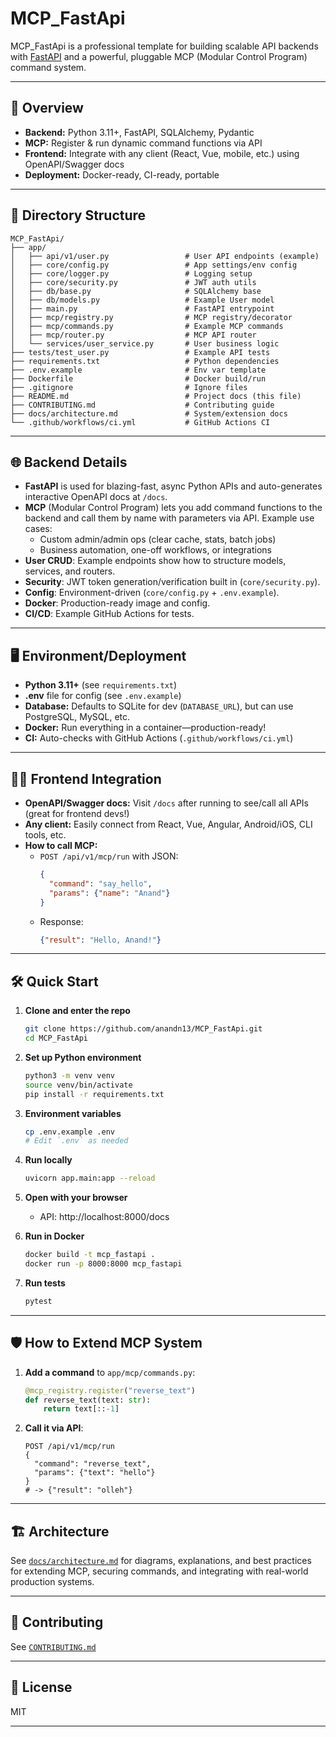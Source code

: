 # MCP_FastApi

MCP_FastApi is a professional template for building scalable API backends with [FastAPI](https://fastapi.tiangolo.com/) and a powerful, pluggable MCP (Modular Control Program) command system.

---

## 🚀 Overview

- **Backend:** Python 3.11+, FastAPI, SQLAlchemy, Pydantic
- **MCP:** Register & run dynamic command functions via API
- **Frontend:** Integrate with any client (React, Vue, mobile, etc.) using OpenAPI/Swagger docs
- **Deployment:** Docker-ready, CI-ready, portable

---

## 📁 Directory Structure

```plaintext
MCP_FastApi/
├── app/
│   ├── api/v1/user.py                 # User API endpoints (example)
│   ├── core/config.py                 # App settings/env config
│   ├── core/logger.py                 # Logging setup
│   ├── core/security.py               # JWT auth utils
│   ├── db/base.py                     # SQLAlchemy base
│   ├── db/models.py                   # Example User model
│   ├── main.py                        # FastAPI entrypoint
│   ├── mcp/registry.py                # MCP registry/decorator
│   ├── mcp/commands.py                # Example MCP commands
│   ├── mcp/router.py                  # MCP API router
│   └── services/user_service.py       # User business logic
├── tests/test_user.py                 # Example API tests
├── requirements.txt                   # Python dependencies
├── .env.example                       # Env var template
├── Dockerfile                         # Docker build/run
├── .gitignore                         # Ignore files
├── README.md                          # Project docs (this file)
├── CONTRIBUTING.md                    # Contributing guide
├── docs/architecture.md               # System/extension docs
└── .github/workflows/ci.yml           # GitHub Actions CI
```

---

## 🌐 Backend Details

- **FastAPI** is used for blazing-fast, async Python APIs and auto-generates interactive OpenAPI docs at `/docs`.
- **MCP** (Modular Control Program) lets you add command functions to the backend and call them by name with parameters via API. Example use cases:
    - Custom admin/admin ops (clear cache, stats, batch jobs)
    - Business automation, one-off workflows, or integrations
- **User CRUD**: Example endpoints show how to structure models, services, and routers.
- **Security**: JWT token generation/verification built in (`core/security.py`).
- **Config**: Environment-driven (`core/config.py` + `.env.example`).
- **Docker**: Production-ready image and config.
- **CI/CD**: Example GitHub Actions for tests.

---

## 🖥 Environment/Deployment

- **Python 3.11+** (see `requirements.txt`)
- **.env** file for config (see `.env.example`)
- **Database:** Defaults to SQLite for dev (`DATABASE_URL`), but can use PostgreSQL, MySQL, etc.
- **Docker:** Run everything in a container—production-ready!
- **CI:** Auto-checks with GitHub Actions (`.github/workflows/ci.yml`)

---

## 🧑‍💻 Frontend Integration

- **OpenAPI/Swagger docs:** Visit `/docs` after running to see/call all APIs (great for frontend devs!)
- **Any client:** Easily connect from React, Vue, Angular, Android/iOS, CLI tools, etc.
- **How to call MCP:**  
    - `POST /api/v1/mcp/run` with JSON:
        ```json
        {
          "command": "say_hello",
          "params": {"name": "Anand"}
        }
        ```
    - Response:
        ```json
        {"result": "Hello, Anand!"}
        ```

---

## 🛠️ Quick Start

1. **Clone and enter the repo**
    ```sh
    git clone https://github.com/anandn13/MCP_FastApi.git
    cd MCP_FastApi
    ```
2. **Set up Python environment**
    ```sh
    python3 -m venv venv
    source venv/bin/activate
    pip install -r requirements.txt
    ```
3. **Environment variables**
    ```sh
    cp .env.example .env
    # Edit `.env` as needed
    ```
4. **Run locally**
    ```sh
    uvicorn app.main:app --reload
    ```
5. **Open with your browser**  
    - API: http://localhost:8000/docs

6. **Run in Docker**
    ```sh
    docker build -t mcp_fastapi .
    docker run -p 8000:8000 mcp_fastapi
    ```

7. **Run tests**
    ```sh
    pytest
    ```

---

## 🛡️ How to Extend MCP System

1. **Add a command** to `app/mcp/commands.py`:
    ```python
    @mcp_registry.register("reverse_text")
    def reverse_text(text: str):
        return text[::-1]
    ```
2. **Call it via API**:
    ```http
    POST /api/v1/mcp/run
    {
      "command": "reverse_text",
      "params": {"text": "hello"}
    }
    # -> {"result": "olleh"}
    ```

---

## 🏗️ Architecture

See [`docs/architecture.md`](docs/architecture.md) for diagrams, explanations, and best practices for extending MCP, securing commands, and integrating with real-world production systems.

---

## 🤝 Contributing

See [`CONTRIBUTING.md`](CONTRIBUTING.md)

---

## 📄 License

MIT

---